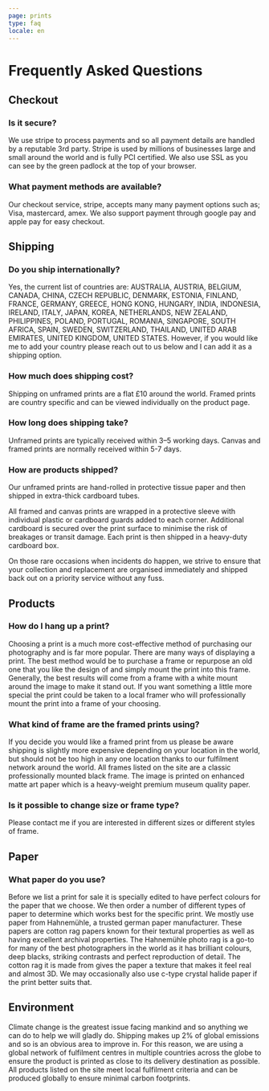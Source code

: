 ```yaml
---
page: prints
type: faq
locale: en
---
```

# Frequently Asked Questions

## Checkout

### Is it secure?

We use stripe to process payments and so all payment details are handled by a reputable 3rd party. Stripe is used by millions of businesses large and small around the world and is fully PCI certified. We also use SSL as you can see by the green padlock at the top of your browser.

### What payment methods are available?

Our checkout service, stripe, accepts many many payment options such as; Visa, mastercard, amex. We also support payment through google pay and apple pay for easy checkout. 

## Shipping

### Do you ship internationally?

Yes, the current list of countries are: AUSTRALIA, AUSTRIA, BELGIUM, CANADA, CHINA, CZECH REPUBLIC, DENMARK, ESTONIA, FINLAND, FRANCE, GERMANY, GREECE, HONG KONG, HUNGARY, INDIA, INDONESIA, IRELAND, ITALY, JAPAN, KOREA, NETHERLANDS, NEW ZEALAND, PHILIPPINES, POLAND, PORTUGAL, ROMANIA, SINGAPORE, SOUTH AFRICA, SPAIN, SWEDEN, SWITZERLAND, THAILAND, UNITED ARAB EMIRATES, UNITED KINGDOM, UNITED STATES. However, if you would like me to add your country please reach out to us below and I can add it as a shipping option. 

### How much does shipping cost?

Shipping on unframed prints are a flat £10 around the world. Framed prints are country specific and can be viewed individually on the product page.

### How long does shipping take?

Unframed prints are typically received within 3–5 working days. Canvas and framed prints are normally received within 5-7 days.

### How are products shipped?

Our unframed prints are hand-rolled in protective tissue paper and then shipped in extra-thick cardboard tubes.

All framed and canvas prints are wrapped in a protective sleeve with individual plastic or cardboard guards added to each corner. Additional cardboard is secured over the print surface to minimise the risk of breakages or transit damage. Each print is then shipped in a heavy-duty cardboard box.

On those rare occasions when incidents do happen, we strive to ensure that your collection and replacement are organised immediately and shipped back out on a priority service without any fuss.

## Products

### How do I hang up a print?

Choosing a print is a much more cost-effective method of purchasing our photography and is far more popular. There are many ways of displaying a print. The best method would be to purchase a frame or repurpose an old one that you like the design of and simply mount the print into this frame. Generally, the best results will come from a frame with a white mount around the image to make it stand out. If you want something a little more special the print could be taken to a local framer who will professionally mount the print into a frame of your choosing. 

### What kind of frame are the framed prints using?

If you decide you would like a framed print from us please be aware shipping is slightly more expensive depending on your location in the world, but should not be too high in any one location thanks to our fulfilment network around the world. All frames listed on the site are a classic professionally mounted black frame. The image is printed on enhanced matte art paper which is a heavy-weight premium museum quality paper. 

### Is it possible to change size or frame type?

Please contact me if you are interested in different sizes or different styles of frame.

## Paper

### What paper do you use?

Before we list a print for sale it is specially edited to have perfect colours for the paper that we choose. We then order a number of different types of paper to determine which works best for the specific print. We mostly use paper from Hahnemühle, a trusted german paper manufacturer. These papers are cotton rag papers known for their textural properties as well as having excellent archival properties. The Hahnemühle photo rag is a go-to for many of the best photographers in the world as it has brilliant colours, deep blacks, striking contrasts and perfect reproduction of detail. The cotton rag it is made from gives the paper a texture that makes it feel real and almost 3D. We may occasionally also use c-type crystal halide paper if the print better suits that.

## Environment

Climate change is the greatest issue facing mankind and so anything we can do to help we will gladly do. Shipping makes up 2% of global emissions and so is an obvious area to improve in. For this reason, we are using a global network of fulfilment centres in multiple countries across the globe to ensure the product is printed as close to its delivery destination as possible.  All products listed on the site meet local fulfilment criteria and can be produced globally to ensure minimal carbon footprints.
